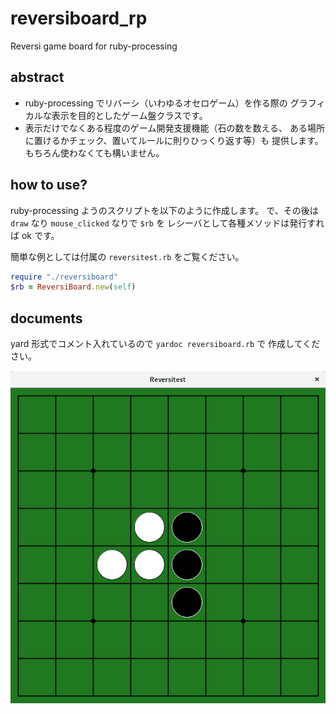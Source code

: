 # reversiboard_rp
Reversi game board for ruby-processing

## abstract

  - ruby-processing でリバーシ（いわゆるオセロゲーム）を作る際の
	グラフィカルな表示を目的としたゲーム盤クラスです。
  - 表示だけでなくある程度のゲーム開発支援機能（石の数を数える、
	ある場所に置けるかチェック、置いてルールに則りひっくり返す等）も
	提供します。もちろん使わなくても構いません。

## how to use?

ruby-processing ようのスクリプトを以下のように作成します。
で、その後は `draw` なり `mouse_clicked` なりで `$rb` を
レシーバとして各種メソッドは発行すれば ok です。

簡単な例としては付属の `reversitest.rb` をご覧ください。

```ruby
require "./reversiboard"
$rb = ReversiBoard.new(self)
```
## documents

yard 形式でコメント入れているので `yardoc reversiboard.rb` で
作成してください。

![スクリーンショット](reversiss.png)
